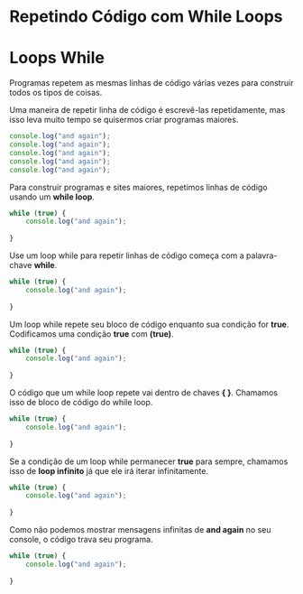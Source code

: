 # Repetindo Código com While Loops

# Loops While

Programas repetem as mesmas linhas de código várias vezes para construir todos os tipos de coisas.

Uma maneira de repetir linha de código é escrevê-las repetidamente, mas isso leva muito tempo se quisermos criar programas maiores.

```js
console.log("and again");
console.log("and again");
console.log("and again");
console.log("and again");
console.log("and again");
```
Para construir programas e sites maiores, repetimos linhas de código usando um **while loop**.

```js
while (true) {
    console.log("and again");
    
}
```
Use um loop while para repetir linhas de código começa com a palavra-chave **while**.

```js
while (true) {
    console.log("and again");
    
}
```

Um loop while repete seu bloco de código enquanto sua condição for **true**. Codificamos uma condição **true** com **(true)**.

```js
while (true) {
    console.log("and again");
    
}
```
O código que um while loop repete vai dentro de chaves **{ }**. Chamamos isso de bloco de código do while loop.

```js
while (true) {
    console.log("and again");
    
}
```

Se a condição de um loop while permanecer **true** para sempre, chamamos isso de **loop infinito** já que ele irá iterar infinitamente.

```js
while (true) {
    console.log("and again");
    
}
```
Como não podemos mostrar mensagens infinitas de **and again** no seu console, o código trava seu programa.

```js
while (true) {
    console.log("and again");
    
}
```